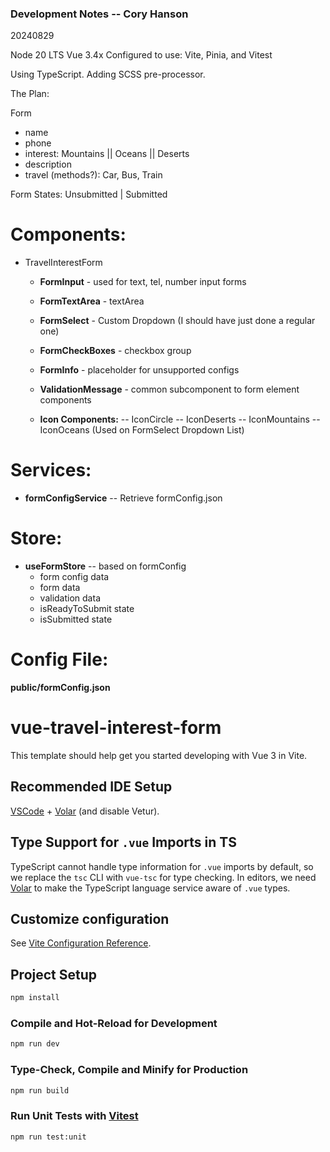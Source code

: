 ### Development Notes -- Cory Hanson ###
20240829

Node 20 LTS
Vue 3.4x
Configured to use: Vite, Pinia, and Vitest

Using TypeScript.
Adding SCSS pre-processor.


The Plan:

Form 
- name
- phone
- interest: Mountains || Oceans || Deserts
- description
- travel (methods?): Car, Bus, Train

Form States:
Unsubmitted | Submitted


# Components:
- TravelInterestForm
  - **FormInput** - used for text, tel, number input forms
  - **FormTextArea** - textArea
  - **FormSelect** - Custom Dropdown (I should have just done a regular one)
  - **FormCheckBoxes** - checkbox group
  - **FormInfo** - placeholder for unsupported configs

  - **ValidationMessage** - common subcomponent to form element components

  - **Icon Components:** 
    -- IconCircle
    -- IconDeserts
    -- IconMountains
    -- IconOceans
      (Used on FormSelect Dropdown List)


# Services:
- **formConfigService** -- Retrieve formConfig.json

# Store:
- **useFormStore** -- based on formConfig
  - form config data
  - form data
  - validation data
  - isReadyToSubmit state
  - isSubmitted state

# Config File:
**public/formConfig.json**



# vue-travel-interest-form

This template should help get you started developing with Vue 3 in Vite.

## Recommended IDE Setup

[VSCode](https://code.visualstudio.com/) + [Volar](https://marketplace.visualstudio.com/items?itemName=Vue.volar) (and disable Vetur).

## Type Support for `.vue` Imports in TS

TypeScript cannot handle type information for `.vue` imports by default, so we replace the `tsc` CLI with `vue-tsc` for type checking. In editors, we need [Volar](https://marketplace.visualstudio.com/items?itemName=Vue.volar) to make the TypeScript language service aware of `.vue` types.

## Customize configuration

See [Vite Configuration Reference](https://vitejs.dev/config/).

## Project Setup

```sh
npm install
```

### Compile and Hot-Reload for Development

```sh
npm run dev
```

### Type-Check, Compile and Minify for Production

```sh
npm run build
```

### Run Unit Tests with [Vitest](https://vitest.dev/)

```sh
npm run test:unit
```

